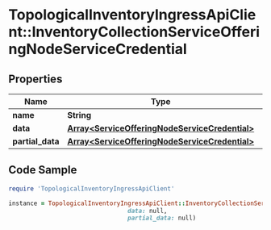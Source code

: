 # TopologicalInventoryIngressApiClient::InventoryCollectionServiceOfferingNodeServiceCredential

## Properties

Name | Type | Description | Notes
------------ | ------------- | ------------- | -------------
**name** | **String** |  | 
**data** | [**Array&lt;ServiceOfferingNodeServiceCredential&gt;**](ServiceOfferingNodeServiceCredential.md) |  | [optional] 
**partial_data** | [**Array&lt;ServiceOfferingNodeServiceCredential&gt;**](ServiceOfferingNodeServiceCredential.md) |  | [optional] 

## Code Sample

```ruby
require 'TopologicalInventoryIngressApiClient'

instance = TopologicalInventoryIngressApiClient::InventoryCollectionServiceOfferingNodeServiceCredential.new(name: null,
                                 data: null,
                                 partial_data: null)
```


